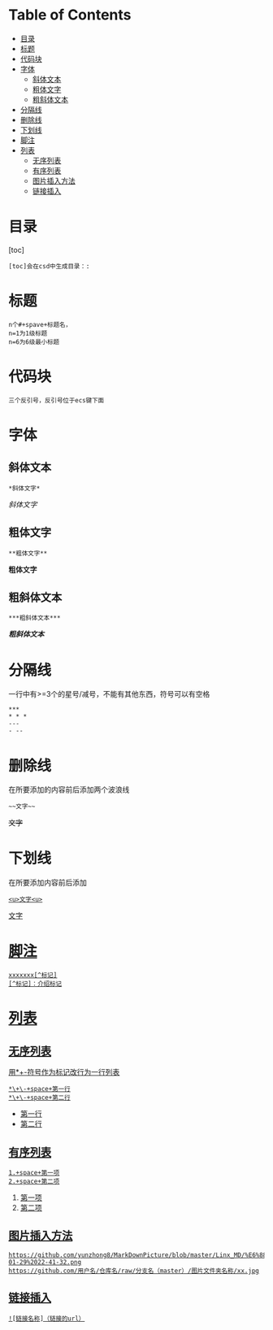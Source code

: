 
Table of Contents
=================

* [目录](#目录)
* [标题](#标题)
* [代码块](#代码块)
* [字体](#字体)
   * [斜体文本](#斜体文本)
   * [粗体文字](#粗体文字)
   * [粗斜体文本](#粗斜体文本)
* [分隔线](#分隔线)
* [删除线](#删除线)
* [下划线](#下划线)
* [脚注](#脚注)
* [列表](#列表)
   * [无序列表](#无序列表)
   * [有序列表](#有序列表)
   * [图片插入方法](#图片插入方法)
   * [链接插入](#链接插入)

<!-- Created by https://github.com/ekalinin/github-markdown-toc -->
# 目录
[toc]
```
[toc]会在csd中生成目录：:
```
# 标题
```
n个#+spave+标题名，
n=1为1级标题
n=6为6级最小标题
```
# 代码块
```
三个反引号，反引号位于ecs键下面
```
# 字体
## 斜体文本
```
*斜体文字*
```
*斜体文字*
## 粗体文字
```
**粗体文字**
```
**粗体文字**
## 粗斜体文本
```
***粗斜体文本***
```
***粗斜体文本***
# 分隔线
一行中有>=3个的星号/减号，不能有其他东西，符号可以有空格
```
***
* * * 
---
- --
```
# 删除线
在所要添加的内容前后添加两个波浪线
```
~~文字~~
```
~~文字~~
# 下划线
在所要添加内容前后添加<u>
```
<u>文字<u>
```
<u>文字<u>
# 脚注
```
xxxxxxx[^标记]
[^标记]：介绍标记
```
# 列表
## 无序列表
用*\+\-符号作为标记改行为一行列表
```
*\+\-+space+第一行
*\+\-+space+第二行
```
 * 第一行
 * 第二行

## 有序列表
```
1.+space+第一项
2.+space+第二项
```
1. 第一项
2. 第二项
## 图片插入方法
```
https://github.com/yunzhong8/MarkDownPicture/blob/master/Linx_MD/%E6%88%AA%E5%9B%BE%202023-01-29%2022-41-32.png
https://github.com/用户名/仓库名/raw/分支名（master）/图片文件夹名称/xx.jpg
```
## 链接插入
```
![链接名称]（链接的url）
```
